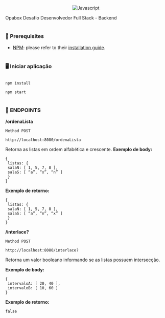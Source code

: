 <div  align="center">

![Javascript](https://badges.aleen42.com/src/javascript.svg)

</div>

Opabox Desafio Desenvolvedor Full Stack - Backend

#

### 📖 Prerequisites

- [NPM](https://npmjs.com/): please refer to their [installation guide](https://docs.npmjs.com/downloading-and-installing-node-js-and-npm).

#

### 🖥️ Iniciar aplicação

```

npm install

npm start

```

#

### :vertical_traffic_light: ENDPOINTS

<strong>/ordenaLista</strong>

`Method POST`

```
http://localhost:8080/ordenaLista
```

Retorna as listas em ordem alfabética e crescente.
<strong>Exemplo de body:</strong>

```
{
 listas: {
 salaN: [ 1, 5, 7, 8 ],
 salaS: [ “a”, “x”, “n” ]
 }
}
```

<strong>Exemplo de retorno:</strong>

```
{
 listas: {
 salaN: [ 1, 5, 7, 8 ],
 salaS: [ “a”, “n”, “x” ]
 }
}
```

<strong>/interlace?</strong>

`Method POST`

```
http://localhost:8080/interlace?
```

Retorna um valor booleano informando se as listas possuem intersecção.

<strong>Exemplo de body:</strong>

```
{
 intervaloA: [ 20, 40 ],
 intervaloB: [ 10, 60 ]
}
```

<strong>Exemplo de retorno:</strong>

```
false
```

